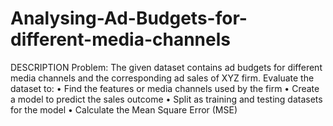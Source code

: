 # Analysing-Ad-Budgets-for-different-media-channels
DESCRIPTION
Problem:
The given dataset contains ad budgets for different media channels and the corresponding ad sales of XYZ firm. 
Evaluate the dataset to:
•	Find the features or media channels used by the firm
•	Create a model  to predict the sales outcome
•	Split as training and testing datasets for the model
•	Calculate the Mean Square Error (MSE)
